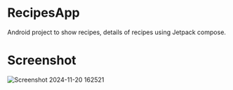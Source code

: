 # RecipesApp

Android project to show recipes, details of recipes using Jetpack compose.

# Screenshot
![Screenshot 2024-11-20 162521](https://github.com/user-attachments/assets/17dc6a6a-ef98-4215-a094-7cf9a5913c22)

